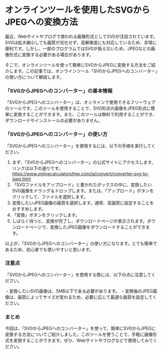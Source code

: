 オンラインツールを使用したSVGからJPEGへの変換方法
============================

最近、Webサイトやブログで使われる画像形式としてSVGが注目されています。SVGは拡大縮小しても画質が劣化せず、高解像度にも対応しているため、非常に便利です。しかし、一部のプログラムではSVGが扱えないため、JPEGなどの画像形式に変換する必要がある場合があります。

そこで、オンラインツールを使って簡単にSVGからJPEGに変換する方法をご紹介します。この記事では、オンラインツール「SVGからJPEGへのコンバーター」の使い方について解説します。

### 「SVGからJPEGへのコンバーター」の基本情報

「SVGからJPEGへのコンバーター」は、オンラインで使用できるフリーウェアのツールです。このツールを使用することで、SVG形式の画像をJPEG形式に簡単に変換することができます。また、このツールは無料で利用することができ、ダウンロードやインストールの必要がありません。

### 「SVGからJPEGへのコンバーター」の使い方

「SVGからJPEGへのコンバーター」を使用するには、以下の手順を実行してください。

1. まず、「SVGからJPEGへのコンバーター」の公式サイトにアクセスします。リンクは以下の通りです。 <https://www.onlinecalculatorsfree.com/ja/convert/converter-svg-to-jpeg.html>
2. 「SVGファイルをアップロード」と書かれたボックスの中に、変換したいSVG画像をドラッグ＆ドロップします。または、「アップロード」ボタンをクリックして、ファイルを選択します。
3. 変換したいJPEG画像の画質を選択します。通常、高画質に設定することをおすすめします。
4. 「変換」ボタンをクリックします。
5. しばらく待つと、変換が完了し、ダウンロードページが表示されます。ダウンロードページで、変換したJPEG画像をダウンロードすることができます。

以上が、「SVGからJPEGへのコンバーター」の使い方になります。とても簡単であるため、初心者でも使いやすいと思います。

### 注意点

「SVGからJPEGへのコンバーター」を使用する際には、以下の点に注意してください。

・変換したいSVG画像は、5MB以下である必要があります。 ・変換後のJPEG画像は、画質によってサイズが変わるため、必要に応じて最適な画質を設定してください。

### まとめ

今回は、「SVGからJPEGへのコンバーター」を使って、簡単にSVGからJPEGに変換する方法についてご紹介しました。このツールを使うことで、手軽に画像形式を変換することができます。ぜひ、Webサイトやブログなどで使用してみてください。